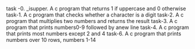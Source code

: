 task -0. _isupper. A c program that returns 1 if uppercase and 0 otherwise
task-1. A c program that checks whether a character is a digit
task-2. A c program that multiplies two numbers and returns the result
task-3. A c program that prints numbers0-9 followed by anew line
task-4. A c program that prints most numbers except 2 and 4
task-6. A c program that prints numbers over 10 rows, numbers 1-14

